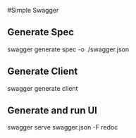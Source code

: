 #Simple Swagger

## Generate Spec
swagger generate spec -o ./swagger.json

## Generate Client
swagger generate client

## Generate and run UI
swagger serve swagger.json -F redoc
